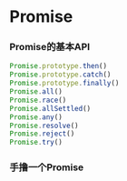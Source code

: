 # Promise

### Promise的基本API
```js
Promise.prototype.then()
Promise.prototype.catch()
Promise.prototype.finally()
Promise.all()
Promise.race()
Promise.allSettled()
Promise.any()
Promise.resolve()
Promise.reject()
Promise.try()
```

### 手撸一个Promise